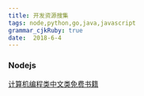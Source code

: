 ```yaml
---
title: 开发资源搜集
tags: node,python,go,java,javascript
grammar_cjkRuby: true
date:  2018-6-4
---
```



### Nodejs

[计算机编程类中文类免费书籍](https://github.com/justjavac/free-programming-books-zh_CN)